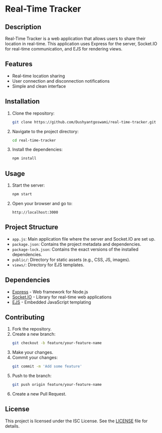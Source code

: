 # Real-Time Tracker

## Description
Real-Time Tracker is a web application that allows users to share their location in real-time. This application uses Express for the server, Socket.IO for real-time communication, and EJS for rendering views.

## Features
- Real-time location sharing
- User connection and disconnection notifications
- Simple and clean interface

## Installation

1. Clone the repository:
    ```sh
    git clone https://github.com/Dushyantgoswami/real-time-tracker.git
    ```

2. Navigate to the project directory:
    ```sh
    cd real-time-tracker
    ```

3. Install the dependencies:
    ```sh
    npm install
    ```

## Usage

1. Start the server:
    ```sh
    npm start
    ```

2. Open your browser and go to:
    ```
    http://localhost:3000
    ```

## Project Structure

- `app.js`: Main application file where the server and Socket.IO are set up.
- `package.json`: Contains the project metadata and dependencies.
- `package-lock.json`: Contains the exact versions of the installed dependencies.
- `public/`: Directory for static assets (e.g., CSS, JS, images).
- `views/`: Directory for EJS templates.

## Dependencies

- [Express](https://expressjs.com/) - Web framework for Node.js
- [Socket.IO](https://socket.io/) - Library for real-time web applications
- [EJS](https://ejs.co/) - Embedded JavaScript templating

## Contributing
1. Fork the repository.
2. Create a new branch:
    ```sh
    git checkout -b feature/your-feature-name
    ```
3. Make your changes.
4. Commit your changes:
    ```sh
    git commit -m 'Add some feature'
    ```
5. Push to the branch:
    ```sh
    git push origin feature/your-feature-name
    ```
6. Create a new Pull Request.

## License
This project is licensed under the ISC License. See the [LICENSE](LICENSE) file for details.
